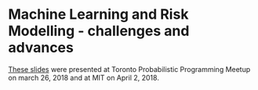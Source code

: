# Machine Learning and Risk Modelling - challenges and advances

[These slides](./03_16_Machine_Learning_and_Risk_Modelling_challenges_and_advances.pdf) were presented at Toronto Probabilistic Programming Meetup on march 26, 2018 and at MIT on April 2, 2018.

